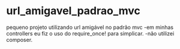 # url_amigavel_padrao_mvc
pequeno projeto utilizando url amigável no padrão mvc 
-em minhas controllers eu fiz o uso do require_once! para simplicar.
-não utilizei  composer.



